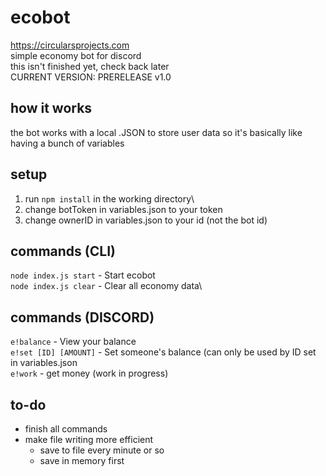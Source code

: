 # ecobot
https://circularsprojects.com \
simple economy bot for discord\
this isn't finished yet, check back later\
CURRENT VERSION: PRERELEASE v1.0
## how it works
the bot works with a local .JSON to store user data so it's basically like having a bunch of variables
## setup
1. run `npm install` in the working directory\
2. change botToken in variables.json to your token
3. change ownerID in variables.json to your id (not the bot id)
## commands (CLI)
`node index.js start` - Start ecobot\
`node index.js clear` - Clear all economy data\
## commands (DISCORD)
`e!balance` - View your balance\
`e!set [ID] [AMOUNT]` - Set someone's balance (can only be used by ID set in variables.json\
`e!work` - get money (work in progress)
## to-do
- finish all commands
- make file writing more efficient
  - save to file every minute or so
  - save in memory first
